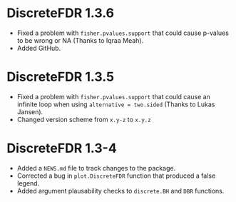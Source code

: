# DiscreteFDR 1.3.6

* Fixed a problem with `fisher.pvalues.support` that could cause p-values to 
be wrong or NA (Thanks to Iqraa Meah).
* Added GitHub.


# DiscreteFDR 1.3.5

* Fixed a problem with `fisher.pvalues.support` that could cause an infinite
loop when using `alternative = two.sided` (Thanks to Lukas Jansen).
* Changed version scheme from `x.y-z` to `x.y.z`


# DiscreteFDR 1.3-4

* Added a `NEWS.md` file to track changes to the package.
* Corrected a bug in `plot.DiscreteFDR` function that produced a false legend.
* Added argument plausability checks to `discrete.BH` and `DBR` functions.
